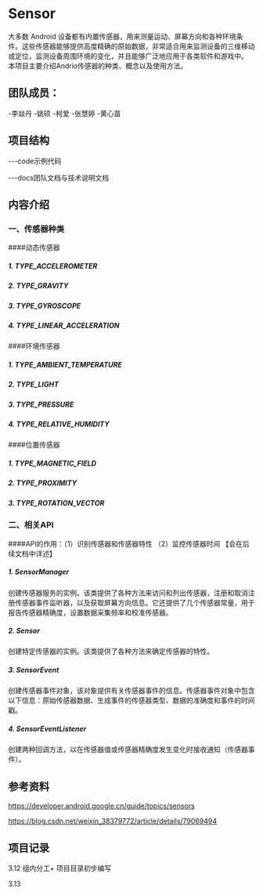 # Sensor
大多数 Android 设备都有内置传感器，用来测量运动、屏幕方向和各种环境条件。这些传感器能够提供高度精确的原始数据，非常适合用来监测设备的三维移动或定位，监测设备周围环境的变化，并且能够广泛地应用于各类软件和游戏中。
本项目主要介绍Andrio传感器的种类、概念以及使用方法。

## 团队成员：

-李燚丹
-姚硕
-柯爱
-张慧婷
-黄心苗

## 项目结构

---code示例代码

---docs团队文档与技术说明文档

## 内容介绍

### 一、传感器种类 

####动态传感器

##### 1. TYPE_ACCELEROMETER

##### 2. TYPE_GRAVITY

##### 3. TYPE_GYROSCOPE

##### 4. TYPE_LINEAR_ACCELERATION


####环境传感器

##### 1. TYPE_AMBIENT_TEMPERATURE

##### 2. TYPE_LIGHT

##### 3. TYPE_PRESSURE

##### 4. TYPE_RELATIVE_HUMIDITY

####位置传感器

##### 1. TYPE_MAGNETIC_FIELD

##### 2. TYPE_PROXIMITY

##### 3. TYPE_ROTATION_VECTOR

### 二、相关API

####API的作用：（1）识别传感器和传感器特性  （2）监控传感器时间 【会在后续文档中详述】

##### 1. SensorManager

创建传感器服务的实例。该类提供了各种方法来访问和列出传感器，注册和取消注册传感器事件监听器，以及获取屏幕方向信息。它还提供了几个传感器常量，用于报告传感器精确度，设置数据采集频率和校准传感器。

##### 2. Sensor

创建特定传感器的实例。该类提供了各种方法来确定传感器的特性。

##### 3. SensorEvent

创建传感器事件对象，该对象提供有关传感器事件的信息。传感器事件对象中包含以下信息：原始传感器数据、生成事件的传感器类型、数据的准确度和事件的时间戳。

##### 4. SensorEventListener

创建两种回调方法，以在传感器值或传感器精确度发生变化时接收通知（传感器事件）。

## 参考资料

<https://developer.android.google.cn/guide/topics/sensors> 

<https://blog.csdn.net/weixin_38379772/article/details/79069494> 

## 项目记录

3.12 组内分工+ 项目目录初步编写

3.13
